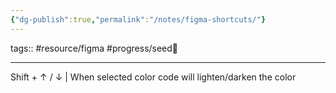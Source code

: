 ```yaml
---
{"dg-publish":true,"permalink":"/notes/figma-shortcuts/"}
---
```


tags:: #resource/figma #progress/seed🌱 

---

Shift + ↑ / ↓ | When selected color code will lighten/darken the color
